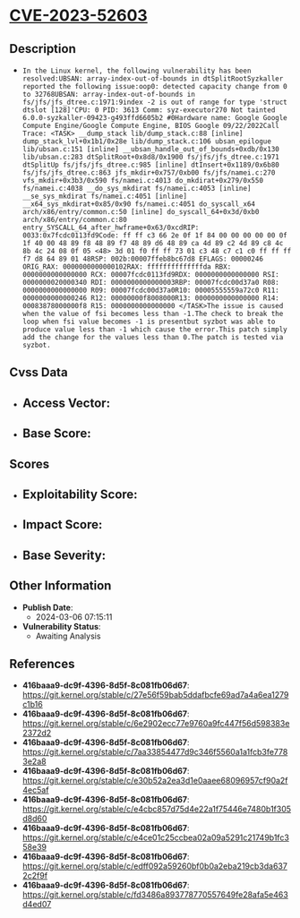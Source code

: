 
# [CVE-2023-52603](https://cve.mitre.org/cgi-bin/cvename.cgi?name=CVE-2023-52603)

## Description

- `In the Linux kernel, the following vulnerability has been resolved:UBSAN: array-index-out-of-bounds in dtSplitRootSyzkaller reported the following issue:oop0: detected capacity change from 0 to 32768UBSAN: array-index-out-of-bounds in fs/jfs/jfs_dtree.c:1971:9index -2 is out of range for type 'struct dtslot [128]'CPU: 0 PID: 3613 Comm: syz-executor270 Not tainted 6.0.0-syzkaller-09423-g493ffd6605b2 #0Hardware name: Google Google Compute Engine/Google Compute Engine, BIOS Google 09/22/2022Call Trace: <TASK> __dump_stack lib/dump_stack.c:88 [inline] dump_stack_lvl+0x1b1/0x28e lib/dump_stack.c:106 ubsan_epilogue lib/ubsan.c:151 [inline] __ubsan_handle_out_of_bounds+0xdb/0x130 lib/ubsan.c:283 dtSplitRoot+0x8d8/0x1900 fs/jfs/jfs_dtree.c:1971 dtSplitUp fs/jfs/jfs_dtree.c:985 [inline] dtInsert+0x1189/0x6b80 fs/jfs/jfs_dtree.c:863 jfs_mkdir+0x757/0xb00 fs/jfs/namei.c:270 vfs_mkdir+0x3b3/0x590 fs/namei.c:4013 do_mkdirat+0x279/0x550 fs/namei.c:4038 __do_sys_mkdirat fs/namei.c:4053 [inline] __se_sys_mkdirat fs/namei.c:4051 [inline] __x64_sys_mkdirat+0x85/0x90 fs/namei.c:4051 do_syscall_x64 arch/x86/entry/common.c:50 [inline] do_syscall_64+0x3d/0xb0 arch/x86/entry/common.c:80 entry_SYSCALL_64_after_hwframe+0x63/0xcdRIP: 0033:0x7fcdc0113fd9Code: ff ff c3 66 2e 0f 1f 84 00 00 00 00 00 0f 1f 40 00 48 89 f8 48 89 f7 48 89 d6 48 89 ca 4d 89 c2 4d 89 c8 4c 8b 4c 24 08 0f 05 <48> 3d 01 f0 ff ff 73 01 c3 48 c7 c1 c0 ff ff ff f7 d8 64 89 01 48RSP: 002b:00007ffeb8bc67d8 EFLAGS: 00000246 ORIG_RAX: 0000000000000102RAX: ffffffffffffffda RBX: 0000000000000000 RCX: 00007fcdc0113fd9RDX: 0000000000000000 RSI: 0000000020000340 RDI: 0000000000000003RBP: 00007fcdc00d37a0 R08: 0000000000000000 R09: 00007fcdc00d37a0R10: 00005555559a72c0 R11: 0000000000000246 R12: 00000000f8008000R13: 0000000000000000 R14: 00083878000000f8 R15: 0000000000000000 </TASK>The issue is caused when the value of fsi becomes less than -1.The check to break the loop when fsi value becomes -1 is presentbut syzbot was able to produce value less than -1 which cause the error.This patch simply add the change for the values less than 0.The patch is tested via syzbot.`

## Cvss Data

- **Access Vector**:
  - 
- **Base Score**:
  - 

## Scores

- **Exploitability Score**:
  - 
- **Impact Score**:
  - 
- **Base Severity**:
  - 

## Other Information

- **Publish Date**:
  - 2024-03-06 07:15:11
- **Vulnerability Status**:
  - Awaiting Analysis

## References

- **416baaa9-dc9f-4396-8d5f-8c081fb06d67**: https://git.kernel.org/stable/c/27e56f59bab5ddafbcfe69ad7a4a6ea1279c1b16
- **416baaa9-dc9f-4396-8d5f-8c081fb06d67**: https://git.kernel.org/stable/c/6e2902ecc77e9760a9fc447f56d598383e2372d2
- **416baaa9-dc9f-4396-8d5f-8c081fb06d67**: https://git.kernel.org/stable/c/7aa33854477d9c346f5560a1a1fcb3fe7783e2a8
- **416baaa9-dc9f-4396-8d5f-8c081fb06d67**: https://git.kernel.org/stable/c/e30b52a2ea3d1e0aaee68096957cf90a2f4ec5af
- **416baaa9-dc9f-4396-8d5f-8c081fb06d67**: https://git.kernel.org/stable/c/e4cbc857d75d4e22a1f75446e7480b1f305d8d60
- **416baaa9-dc9f-4396-8d5f-8c081fb06d67**: https://git.kernel.org/stable/c/e4ce01c25ccbea02a09a5291c21749b1fc358e39
- **416baaa9-dc9f-4396-8d5f-8c081fb06d67**: https://git.kernel.org/stable/c/edff092a59260bf0b0a2eba219cb3da6372c2f9f
- **416baaa9-dc9f-4396-8d5f-8c081fb06d67**: https://git.kernel.org/stable/c/fd3486a893778770557649fe28afa5e463d4ed07
